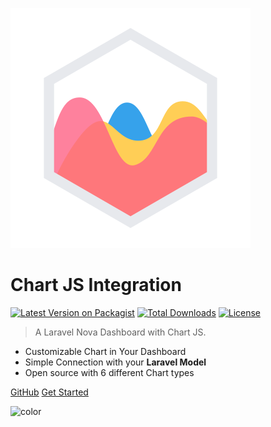 ![logo](assets/logo/chartjs-logo.svg)

# Chart JS Integration

[![Latest Version on Packagist](https://img.shields.io/packagist/v/coroowicaksono/chart-js-integration)](https://packagist.org/packages/coroowicaksono/chart-js-integration)
[![Total Downloads](https://img.shields.io/packagist/dt/coroowicaksono/chart-js-integration)](https://packagist.org/packages/coroowicaksono/chart-js-integration)
[![License](https://img.shields.io/packagist/l/coroowicaksono/chart-js-integration)](https://github.com/coroo/chart-js-integration/blob/master/LICENSE)

> A Laravel Nova Dashboard with Chart JS. 

- Customizable Chart in Your Dashboard
- Simple Connection with your <b>Laravel Model</b>
- Open source with 6 different Chart types

[GitHub](https://github.com/coroo/chart-js-integration/)
[Get Started](#getting-started)

![color](#EFEFEF)